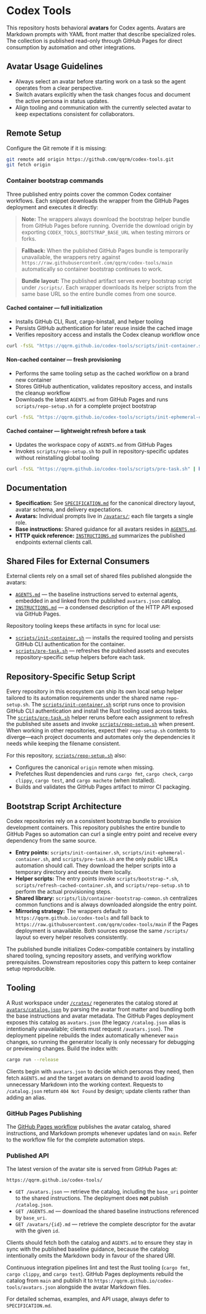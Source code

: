 # Codex Tools

This repository hosts behavioral **avatars** for Codex agents. Avatars are Markdown prompts with YAML front matter that describe specialized roles. The collection is published read-only through GitHub Pages for direct consumption by automation and other integrations.

## Avatar Usage Guidelines

- Always select an avatar before starting work on a task so the agent operates from a clear perspective.
- Switch avatars explicitly when the task changes focus and document the active persona in status updates.
- Align tooling and communication with the currently selected avatar to keep expectations consistent for collaborators.

## Remote Setup

Configure the Git remote if it is missing:

```bash
git remote add origin https://github.com/qqrm/codex-tools.git
git fetch origin
```

### Container bootstrap commands

Three published entry points cover the common Codex container workflows. Each snippet downloads the wrapper from the GitHub Pages deployment and executes it directly:

> **Note:** The wrappers always download the bootstrap helper bundle from GitHub Pages before running. Override the download origin by exporting `CODEX_TOOLS_BOOTSTRAP_BASE_URL` when testing mirrors or forks.

> **Fallback:** When the published GitHub Pages bundle is temporarily unavailable, the wrappers retry against `https://raw.githubusercontent.com/qqrm/codex-tools/main` automatically so container bootstrap continues to work.

> **Bundle layout:** The published artifact serves every bootstrap script under `/scripts/`. Each wrapper downloads its helper scripts from the same base URL so the entire bundle comes from one source.

#### Cached container — full initialization
- Installs GitHub CLI, Rust, cargo-binstall, and helper tooling
- Persists GitHub authentication for later reuse inside the cached image
- Verifies repository access and installs the Codex cleanup workflow once

```bash
curl -fsSL "https://qqrm.github.io/codex-tools/scripts/init-container.sh" | bash -s --
```

#### Non-cached container — fresh provisioning
- Performs the same tooling setup as the cached workflow on a brand new container
- Stores GitHub authentication, validates repository access, and installs the cleanup workflow
- Downloads the latest `AGENTS.md` from GitHub Pages and runs `scripts/repo-setup.sh` for a complete project bootstrap

```bash
curl -fsSL "https://qqrm.github.io/codex-tools/scripts/init-ephemeral-container.sh" | bash -s --
```

#### Cached container — lightweight refresh before a task
- Updates the workspace copy of `AGENTS.md` from GitHub Pages
- Invokes `scripts/repo-setup.sh` to pull in repository-specific updates without reinstalling global tooling

```bash
curl -fsSL "https://qqrm.github.io/codex-tools/scripts/pre-task.sh" | bash -s --
```

## Documentation

- **Specification:** See [`SPECIFICATION.md`](docs/SPECIFICATION.md) for the canonical directory layout, avatar schema, and delivery expectations.
- **Avatars:** Individual prompts live in [`/avatars/`](avatars/); each file targets a single role.
- **Base instructions:** Shared guidance for all avatars resides in [`AGENTS.md`](AGENTS.md).
- **HTTP quick reference:** [`INSTRUCTIONS.md`](docs/INSTRUCTIONS.md) summarizes the published endpoints external clients call.

## Shared Files for External Consumers

External clients rely on a small set of shared files published alongside the avatars:

- [`AGENTS.md`](AGENTS.md) — the baseline instructions served to external agents, embedded in and linked from the published `avatars.json` catalog.
- [`INSTRUCTIONS.md`](docs/INSTRUCTIONS.md) — a condensed description of the HTTP API exposed via GitHub Pages.

Repository tooling keeps these artifacts in sync for local use:

- [`scripts/init-container.sh`](scripts/init-container.sh) — installs the required tooling and persists GitHub CLI authentication for the container.
- [`scripts/pre-task.sh`](scripts/pre-task.sh) — refreshes the published assets and executes repository-specific setup helpers before each task.

## Repository-Specific Setup Script

Every repository in this ecosystem can ship its own local setup helper tailored to its automation requirements under the shared name `repo-setup.sh`. The [`scripts/init-container.sh`](scripts/init-container.sh) script runs once to provision GitHub CLI authentication and install the Rust tooling used across tasks. The [`scripts/pre-task.sh`](scripts/pre-task.sh) helper reruns before each assignment to refresh the published site assets and invoke [`scripts/repo-setup.sh`](scripts/repo-setup.sh) when present. When working in other repositories, expect their `repo-setup.sh` contents to diverge—each project documents and automates only the dependencies it needs while keeping the filename consistent.

For this repository, [`scripts/repo-setup.sh`](scripts/repo-setup.sh) also:

- Configures the canonical `origin` remote when missing.
- Prefetches Rust dependencies and runs `cargo fmt`, `cargo check`, `cargo clippy`, `cargo test`, and `cargo machete` (when installed).
- Builds and validates the GitHub Pages artifact to mirror CI packaging.

## Bootstrap Script Architecture

Codex repositories rely on a consistent bootstrap bundle to provision development containers. This repository publishes the entire bundle to GitHub Pages so automation can curl a single entry point and receive every dependency from the same source.

- **Entry points:** `scripts/init-container.sh`, `scripts/init-ephemeral-container.sh`, and `scripts/pre-task.sh` are the only public URLs automation should call. They download the helper scripts into a temporary directory and execute them locally.
- **Helper scripts:** The entry points invoke `scripts/bootstrap-*.sh`, `scripts/refresh-cached-container.sh`, and `scripts/repo-setup.sh` to perform the actual provisioning steps.
- **Shared library:** `scripts/lib/container-bootstrap-common.sh` centralizes common functions and is always downloaded alongside the entry point.
- **Mirroring strategy:** The wrappers default to `https://qqrm.github.io/codex-tools` and fall back to `https://raw.githubusercontent.com/qqrm/codex-tools/main` if the Pages deployment is unavailable. Both sources expose the same `/scripts/` layout so every helper resolves consistently.

The published bundle initializes Codex-compatible containers by installing shared tooling, syncing repository assets, and verifying workflow prerequisites. Downstream repositories copy this pattern to keep container setup reproducible.

## Tooling

A Rust workspace under [`/crates/`](crates/) regenerates the catalog stored at [`avatars/catalog.json`](avatars/catalog.json) by parsing the avatar front matter and bundling both the base instructions and avatar metadata. The GitHub Pages deployment exposes this catalog as `avatars.json` (the legacy `/catalog.json` alias is intentionally unavailable; clients must request `/avatars.json`). The deployment pipeline rebuilds the index automatically whenever `main` changes, so running the generator locally is only necessary for debugging or previewing changes. Build the index with:

```bash
cargo run --release
```

Clients begin with `avatars.json` to decide which personas they need, then fetch `AGENTS.md` and the target avatars on demand to avoid loading unnecessary Markdown into the working context. Requests to `/catalog.json` return `404 Not Found` by design; update clients rather than adding an alias.

### GitHub Pages Publishing

The [GitHub Pages workflow](.github/workflows/pages.yml) publishes the avatar catalog, shared instructions, and Markdown prompts whenever updates land on `main`. Refer to the workflow file for the complete automation steps.

### Published API

The latest version of the avatar site is served from GitHub Pages at:

```text
https://qqrm.github.io/codex-tools/
```

- `GET /avatars.json` — retrieve the catalog, including the `base_uri` pointer to the shared instructions. The deployment does **not** publish `/catalog.json`.
- `GET /AGENTS.md` — download the shared baseline instructions referenced by `base_uri`.
- `GET /avatars/{id}.md` — retrieve the complete descriptor for the avatar with the given `id`.

Clients should fetch both the catalog and `AGENTS.md` to ensure they stay in sync with the published baseline guidance, because the catalog intentionally omits the Markdown body in favour of the shared URI.

Continuous integration pipelines lint and test the Rust tooling (`cargo fmt`, `cargo clippy`, and `cargo test`). GitHub Pages deployments rebuild the catalog from `main` and publish it to `https://qqrm.github.io/codex-tools/avatars.json` alongside the avatar Markdown files.

For detailed schemas, examples, and API usage, always defer to `SPECIFICATION.md`.
